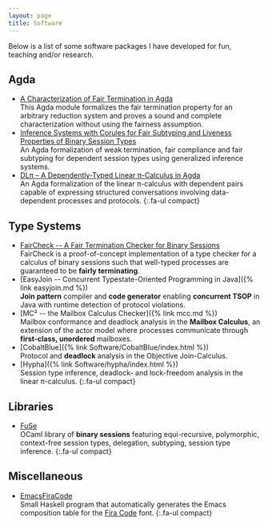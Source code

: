 ```yaml
---
layout: page
title: Software
---
```


Below is a list of some software packages I have developed for fun,
teaching and/or research.

## Agda

* <i class="fa-li fab fa-github"></i>
  [A Characterization of Fair Termination in Agda](https://github.com/boystrange/FairTermination)  
  This Agda module formalizes the fair termination property for an
  arbitrary reduction system and proves a sound and complete
  characterization without using the fairness assumption.
* <i class="fa-li fab fa-github"></i>
  [Inference Systems with Corules for Fair Subtyping and Liveness Properties of Binary Session Types](https://github.com/boystrange/FairSubtypingAgda)  
  An Agda formalization of weak termination, fair compliance and
  fair subtyping for dependent session types using generalized
  inference systems.
* <i class="fa-li far fa-save"></i>
  [DLπ – A Dependently-Typed Linear π-Calculus in Agda](https://gitlab.di.unito.it/luca.padovani/DependentLinearPi)  
  An Agda formalization of the linear π-calculus with dependent
  pairs capable of expressing structured conversations involving
  data-dependent processes and protocols.
{:.fa-ul compact}

## Type Systems

* <i class="fa-li fab fa-github"></i>
  [FairCheck -- A Fair Termination Checker for Binary Sessions](https://github.com/boystrange/FairCheck)  
  FairCheck is a proof-of-concept implementation of a type checker
  for a calculus of binary sessions such that well-typed processes
  are guaranteed to be **fairly terminating**.
* <i class="fa-li far fa-save"></i>
  [EasyJoin -- Concurrent Typestate-Oriented Programming in Java]({% link easyjoin.md %})  
  **Join pattern** compiler and **code generator** enabling
  **concurrent TSOP** in Java with runtime detection of protocol
  violations.
* <i class="fa-li far fa-save"></i>
  [MC² -- the Mailbox Calculus Checker]({% link mcc.md %})  
  Mailbox conformance and deadlock analysis in the **Mailbox
  Calculus**, an extension of the actor model where processes
  communicate through **first-class, unordered** mailboxes.
* <i class="fa-li far fa-save"></i>
  [CobaltBlue]({% link Software/CobaltBlue/index.html %})  
  Protocol and **deadlock** analysis in the Objective Join-Calculus.
* <i class="fa-li far fa-save"></i>
  [Hypha]({% link Software/hypha/index.html %})  
  Session type inference, deadlock- and lock-freedom analysis in the
  linear π-calculus.
{:.fa-ul compact}

## Libraries

* <i class="fa-li fab fa-github"></i>
  [FuSe](https://github.com/boystrange/FuSe)  
  OCaml library of **binary sessions** featuring equi-recursive,
  polymorphic, context-free session types, delegation, subtyping,
  session type inference.
{:.fa-ul compact}

## Miscellaneous

* <i class="fa-li fab fa-github"></i>
  [EmacsFiraCode](https://github.com/boystrange/EmacsFiraCode)  
  Small Haskell program that automatically generates the Emacs
  composition table for the [Fira
  Code](https://github.com/tonsky/FiraCode) font.
{:.fa-ul compact}
